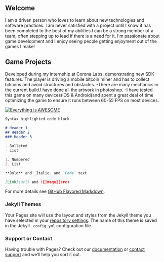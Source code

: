 ## Welcome


I am a driven person who loves to learn about new technologies and software practices. I am never satisfied with a project until I know it has been completed to the best of my abilities.I can be a strong member of a team, often stepping up to lead if there is a need for it. I'm passionate about game development and I enjoy seeing people getting enjoyment out of the games I make!


## Game Projects

Developed during my internship at Corona Labs, demonstrating new SDK features.
The player is driving a mobile bitcoin miner and has to collect bitcoins and avoid structures and obstacles.
-There are many mechanics in the current build.I have done all the artwork in photoshop.
-I have tested this game on many devices(iOS & Android)and spent a great deal of time optimizing the game to ensure it runs between 60-55 FPS on most devices.


[![Everything Is AWESOME](http://img.youtube.com/vi/QiqoUsU-SOQ/0.jpg)](https://www.youtube.com/watch?v=QiqoUsU-SOQ "Everything Is AWESOME")



```markdown
Syntax highlighted code block

# Header 1
## Header 2
### Header 3

- Bulleted
- List

1. Numbered
2. List

**Bold** and _Italic_ and `Code` text

[Link](url) and ![Image](src)
```

For more details see [GitHub Flavored Markdown](https://guides.github.com/features/mastering-markdown/).

### Jekyll Themes

Your Pages site will use the layout and styles from the Jekyll theme you have selected in your [repository settings](https://github.com/Yedya/Porfolio/settings). The name of this theme is saved in the Jekyll `_config.yml` configuration file.

### Support or Contact

Having trouble with Pages? Check out our [documentation](https://help.github.com/categories/github-pages-basics/) or [contact support](https://github.com/contact) and we’ll help you sort it out.
